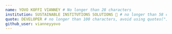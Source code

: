 ```yaml
---
name: YOVO KOFFI VIANNEY # No longer than 28 characters
institution: SUSTAINABLE INSTITUTIONS SOLUTIONS 🚩 # no longer than 58 characters
quote: DEVELOPER # no longer than 100 characters, avoid using quotes(") to guarantee the format remains the same.
github_user: vianneyyovo
---
```

